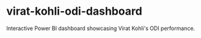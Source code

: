 # virat-kohli-odi-dashboard
Interactive Power BI dashboard showcasing Virat Kohli's ODI performance.

